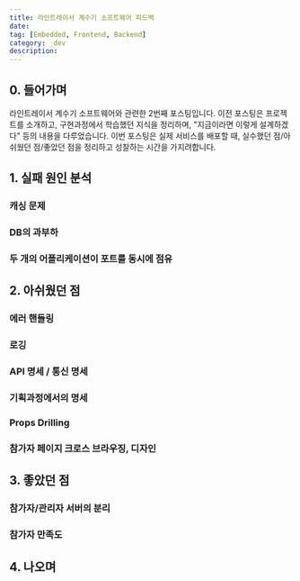 ```yaml
---
title: 라인트레이서 계수기 소프트웨어 피드백
date:
tag: [Embedded, Frontend, Backend]
category: _dev
description:
---
```


## 0. 들어가며

라인트레이서 계수기 소프트웨어와 관련한 2번째 포스팅입니다. 이전 포스팅은 프로젝트를 소개하고, 구현과정에서 학습했던 지식을 정리하며, "지금이라면 이렇게 설계하겠다" 등의 내용을 다루었습니다. 이번 포스팅은 실제 서비스를 배포할 때, 실수했던 점/아쉬웠던 점/좋았던 점을 정리하고 성찰하는 시간을 가지려합니다.

## 1. 실패 원인 분석

### 캐싱 문제

### DB의 과부하

### 두 개의 어플리케이션이 포트를 동시에 점유

## 2. 아쉬웠던 점

### 에러 핸들링

### 로깅

### API 명세 / 통신 명세

### 기획과정에서의 명세

### Props Drilling

### 참가자 페이지 크로스 브라우징, 디자인

## 3. 좋았던 점

### 참가자/관리자 서버의 분리

### 참가자 만족도

## 4. 나오며
